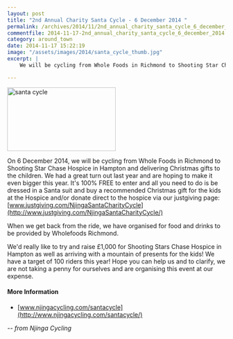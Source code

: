 ```yaml
---
layout: post
title: "2nd Annual Charity Santa Cycle - 6 December 2014 "
permalink: /archives/2014/11/2nd_annual_charity_santa_cycle_6_december_2014.html
commentfile: 2014-11-17-2nd_annual_charity_santa_cycle_6_december_2014
category: around_town
date: 2014-11-17 15:22:19
image: "/assets/images/2014/santa_cycle_thumb.jpg"
excerpt: |
    We will be cycling from Whole Foods in Richmond to Shooting Star Chase Hospice in Hampton and delivering Christmas gifts to the children. We had a great turn out last year and are hoping to make it even bigger this year. It's 100% FREE to enter and all you need to do is be dressed in a Santa suit and buy a recommended Christmas gift for the kids at the Hospice and/or donate direct to the hospice via our justgiving page: <a href="http://www.justgiving.com/NjingaSantaCharityCycle/">www.justgiving.com/NjingaSantaCharityCycle</a>

---
```


<a href="/assets/images/2014/santa_cycle.jpg" title="See larger version of - santa cycle"><img src="/assets/images/2014/santa_cycle_thumb.jpg" width="250" height="147" alt="santa cycle" class="photo right" /></a>

On 6 December 2014, we will be cycling from Whole Foods in Richmond to Shooting Star Chase Hospice in Hampton and delivering Christmas gifts to the children. We had a great turn out last year and are hoping to make it even bigger this year. It's 100% FREE to enter and all you need to do is be dressed in a Santa suit and buy a recommended Christmas gift for the kids at the Hospice and/or donate direct to the hospice via our justgiving page: [www.justgiving.com/NjingaSantaCharityCycle](http://www.justgiving.com/NjingaSantaCharityCycle/)

When we get back from the ride, we have organised for food and drinks to be provided by Wholefoods Richmond.

We'd really like to try and raise £1,000 for Shooting Stars Chase Hospice in Hampton as well as arriving with a mountain of presents for the kids! We have a target of 100 riders this year! Hope you can help us and to clarify, we are not taking a penny for ourselves and are organising this event at our expense.

#### More Information

-   [www.njingacycling.com/santacycle](http://www.njingacycling.com/santacycle/)

<cite>-- from Njinga Cycling</cite>
